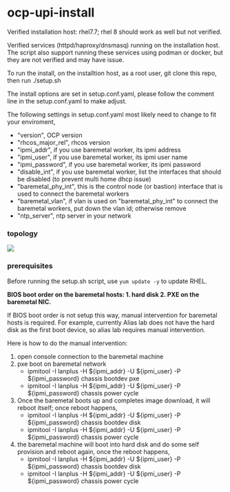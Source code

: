 # ocp-upi-install

Verified installation host: rhel7.7; rhel 8 should work as well but not verified.

Verified services (httpd/haproxy/dnsmasq) running on the installation host. The script also support running these services
using podman or docker, but they are not verified and may have issue.

To run the install, on the installtion host, as a root user, git clone this repo, then run ./setup.sh

The install options are set in setup.conf.yaml, please follow the comment line in the setup.conf.yaml to make adjust.

The following settings in setup.conf.yaml most likely need to change to fit your enviroment,
* "version", OCP version
* "rhcos_major_rel", rhcos version
* "ipmi_addr", if you use baremetal worker, its ipmi address
* "ipmi_user", if you use baremetal worker, its ipmi user name
* "ipmi_password", if you use baremetal worker, its ipmi password
* "disable_int", if you use baremetal worker, list the interfaces that should be disabled (to prevent multi home dhcp issue)
* "baremetal_phy_int", this is the control node (or bastion) interface that is used to connect the baremetal workers
* "baremetal_vlan", if vlan is used on "baremetal_phy_int" to connect the baremetal workers, put down the vlan id; otherwise remove
* "ntp_server", ntp server in your network

### topology

<img src="https://docs.google.com/drawings/d/e/2PACX-1vSCLG6HLcMAYDSXD76n6C0NaVaFA0gdXjna-BZ_lJyDkDRZ9XV_Z3HfkRQVFaHvbH7W35H82EoznpZr/pub?w=960&amp;h=720">

### prerequisites

Before running the setup.sh script, use `yum update -y` to update RHEL.

**BIOS boot order on the baremetal hosts: 1. hard disk 2. PXE on the baremetal NIC.** 

If BIOS boot order is not setup this way, manual intervention for baremetal hosts is required. For example, 
currently Alias lab does not have  the hard disk as the first boot device, so alias lab requires manual intervention. 

Here is how to do the manual intervention:

1. open console connection to the baremetal machine
1. pxe boot on baremetal network
   * ipmitool -I lanplus -H ${ipmi_addr} -U ${ipmi_user} -P ${ipmi_password} chassis bootdev pxe
   * ipmitool -I lanplus -H ${ipmi_addr} -U ${ipmi_user} -P ${ipmi_password} chassis power cycle
1. Once the baremetal boots up and completes image download, it will reboot itself; once reboot happens,
   * ipmitool -I lanplus -H ${ipmi_addr} -U ${ipmi_user} -P ${ipmi_password} chassis bootdev disk
   * ipmitool -I lanplus -H ${ipmi_addr} -U ${ipmi_user} -P ${ipmi_password} chassis power cycle
1. the baremetal machine will boot into hard disk and do some self provision and reboot again, once the reboot happens,
   * ipmitool -I lanplus -H ${ipmi_addr} -U ${ipmi_user} -P ${ipmi_password} chassis bootdev disk
   * ipmitool -I lanplus -H ${ipmi_addr} -U ${ipmi_user} -P ${ipmi_password} chassis power cycle





